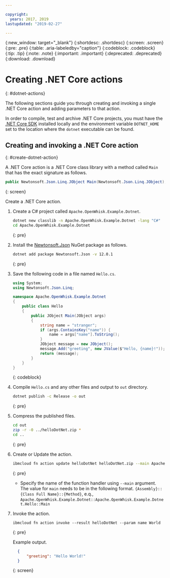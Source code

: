 ```yaml
---

copyright:
  years: 2017, 2019
lastupdated: "2019-02-27"

---
```


{:new_window: target="_blank"}
{:shortdesc: .shortdesc}
{:screen: .screen}
{:pre: .pre}
{:table: .aria-labeledby="caption"}
{:codeblock: .codeblock}
{:tip: .tip}
{:note: .note}
{:important: .important}
{:deprecated: .deprecated}
{:download: .download}

# Creating .NET Core actions
{: #dotnet-actions}

The following sections guide you through creating and invoking a single .NET Core action and adding parameters to that action.

In order to compile, test and archive .NET Core projects, you must have the [.NET Core SDK](https://dotnet.microsoft.com/download) installed locally and the environment variable `DOTNET_HOME` set to the location where the `dotnet` executable can be found.

## Creating and invoking a .NET Core action
{: #create-dotnet-action}

A .NET Core action is a .NET Core class library with a method called `Main` that has the exact signature as follows.

```csharp
public Newtonsoft.Json.Linq.JObject Main(Newtonsoft.Json.Linq.JObject);
```
{: screen}

Create a .NET Core action.

1. Create a C# project called `Apache.OpenWhisk.Example.Dotnet`.

    ```bash
    dotnet new classlib -n Apache.OpenWhisk.Example.Dotnet -lang "C#"
    cd Apache.OpenWhisk.Example.Dotnet
    ```
    {: pre}

2. Install the [Newtonsoft.Json](https://www.newtonsoft.com/json) NuGet package as follows.

    ```bash
    dotnet add package Newtonsoft.Json -v 12.0.1
    ```
    {: pre}

3. Save the following code in a file named `Hello.cs`.

    ```csharp
    using System;
    using Newtonsoft.Json.Linq;

    namespace Apache.OpenWhisk.Example.Dotnet
    {
        public class Hello
        {
            public JObject Main(JObject args)
            {
                string name = "stranger";
                if (args.ContainsKey("name")) {
                    name = args["name"].ToString();
                }
                JObject message = new JObject();
                message.Add("greeting", new JValue($"Hello, {name}!"));
                return (message);
            }
        }
    }
    ```
    {: codeblock}

3. Compile `Hello.cs` and any other files and output to `out` directory.

    ```bash
    dotnet publish -c Release -o out
    ```
    {: pre}

4. Compress the published files.

    ```bash
    cd out
    zip -r -0 ../helloDotNet.zip *
    cd ..
    ```
    {: pre}

5. Create or Update the action.

    ```bash
    ibmcloud fn action update helloDotNet helloDotNet.zip --main Apache.OpenWhisk.Example.Dotnet::Apache.OpenWhisk.Example.Dotnet.Hello::Main --kind dotnet:2.2
    ```
    {: pre}

    * Specify the name of the function handler using `--main` argument.
    The value for `main` needs to be in the following format.
    `{Assembly}::{Class Full Name}::{Method}`, e.q.,
    `Apache.OpenWhisk.Example.Dotnet::Apache.OpenWhisk.Example.Dotnet.Hello::Main`


6. Invoke the action.

    ```
    ibmcloud fn action invoke --result helloDotNet --param name World
    ```
    {: pre}

    Example output.

    ```json
      {
          "greeting": "Hello World!"
      }
    ```
    {: screen}
